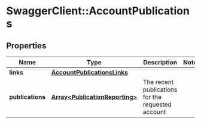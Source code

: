# SwaggerClient::AccountPublications

## Properties
Name | Type | Description | Notes
------------ | ------------- | ------------- | -------------
**links** | [**AccountPublicationsLinks**](AccountPublicationsLinks.md) |  | 
**publications** | [**Array&lt;PublicationReporting&gt;**](PublicationReporting.md) | The recent publications for the requested account | 


